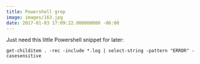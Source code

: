 ```yaml
---
title: Powershell grep
image: images/163.jpg
date: 2017-01-03 17:09:22.000000000 -06:00
---
```


Just need this little Powershell snippet for later:

`get-childitem . -rec -include *.log | select-string -pattern "ERROR" -casesensitive`
